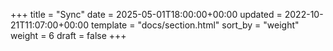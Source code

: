+++
title = "Sync"
date = 2025-05-01T18:00:00+00:00
updated = 2022-10-21T11:07:00+00:00
template = "docs/section.html"
sort_by = "weight"
weight = 6
draft = false
+++

